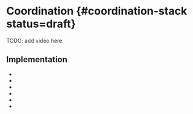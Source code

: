 # Coordination {#coordination-stack status=draft}


TODO: add video here

## Implementation

- <a class="number_name" href="+code_docs#led_detection"/>
- <a class="number_name" href="+code_docs#led_emitter"/>
- <a class="number_name" href="+code_docs#led_interpreter"/>
- <a class="number_name" href="+code_docs#led_joy_mapper"/>
- <a class="number_name" href="+code_docs#traffic_light"/>
- <a class="number_name" href="+code_docs#rgb_led"/>
